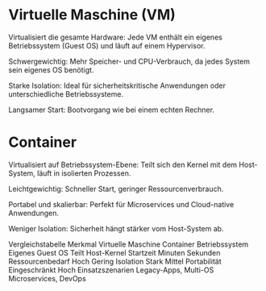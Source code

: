 # Virtuelle Maschine (VM)
Virtualisiert die gesamte Hardware: Jede VM enthält ein eigenes Betriebssystem (Guest OS) und läuft auf einem Hypervisor.

Schwergewichtig: Mehr Speicher- und CPU-Verbrauch, da jedes System sein eigenes OS benötigt.

Starke Isolation: Ideal für sicherheitskritische Anwendungen oder unterschiedliche Betriebssysteme.

Langsamer Start: Bootvorgang wie bei einem echten Rechner.

# Container
Virtualisiert auf Betriebssystem-Ebene: Teilt sich den Kernel mit dem Host-System, läuft in isolierten Prozessen.

Leichtgewichtig: Schneller Start, geringer Ressourcenverbrauch.

Portabel und skalierbar: Perfekt für Microservices und Cloud-native Anwendungen.

Weniger Isolation: Sicherheit hängt stärker vom Host-System ab.

Vergleichstabelle
Merkmal	        Virtuelle Maschine	Container
Betriebssystem	Eigenes Guest OS	Teilt Host-Kernel
Startzeit	    Minuten	            Sekunden
Ressourcenbedarf	Hoch	        Gering
Isolation	    Stark	            Mittel
Portabilität	Eingeschränkt	    Hoch
Einsatzszenarien	Legacy-Apps, Multi-OS	Microservices, DevOps